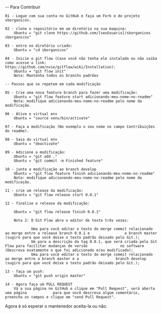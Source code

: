 -- Para Contribuir

	01 - Logue com sua conta no GitHub e faça um Fork e do projeto sborganicos.

	02 - clone o repositório em um diretório na sua maquina:
		Ubuntu = "git clone https://github.com/[seuUsuario]/sborganicos sborganicos"

	03 - entre no diretório criado:
		Ubuntu = "cd sborganicos"

	04 - Inicie o git flow (Caso você não tenha ele instalado ou não saiba como acesse o link: https://github.com/nvie/gitflow/wiki/Installation):
		Ubuntu = "git flow init"
		Nota: Mantenha todos os branchs padrões

	-- Passos que se repetem em cada modificação

	05 - Crie uma nova feature branch para fazer uma modificação:
		Ubuntu = "git flow feature start adicionando-meu-nome-no-readme"
		Nota: modifique adicionando-meu-nome-no-readme pelo nome da modificação.

    06 - Ative o virtual env
        Ubuntu = "source venv/bin/activate"

	07 - Faça a modificação (No exemplo o seu nome no campo Contribuições do readme).

    08 - Saia do virtual env
        Ubuntu = "deactivate"

	09 - Adicione a modificação:
		Ubuntu = "git add ."
		Ubuntu = "git commit -m Finished feature"

	10 - junte a modificação ao branch develop
		Ubuntu = "git flow feature finish adicionando-meu-nome-no-readme"
		Nota: modifique adicionando-meu-nome-no-readme pelo nome da modificação.

	11 - crie um release da modificação:
		Ubuntu = "git flow release start 0.0.1"

	12 - finalise o release da modificação:

		Ubuntu = "git flow release finish 0.0.1"

		Nota 2: O Git Flow abre o editor de texto três vezes:

    			Uma para você editar o texto do merge commit relacionado ao merge entre a release branch 0.0.1 e 				a branch master (sugiro para que você deixe o texto padrão deixado pelo Git.);
    			Um para a descrição da tag 0.0.1, que será criada pelo Git Flow para facilitar mudanças de versão 				no software (Descreva exatamente o que foi adicionado e/ou modificado);
    			Uma para você editar o texto do merge commit relacionado ao merge entre a branch master e a 				branch develop (sugiro para que você deixe o texto padrão deixado pelo Git.);

	13 - faça um push:
		Ubuntu = "git push origin master"

	14 - Agora faça um PULL REQUEST
		Vá a sua página no GitHub e clique em "Pull Request", será aberta uma página 			para que você descreva algum comentário, preencha os campos e clique em "send Pull Request".

Agora é só esperar o mantenedor aceita-la ou não.
